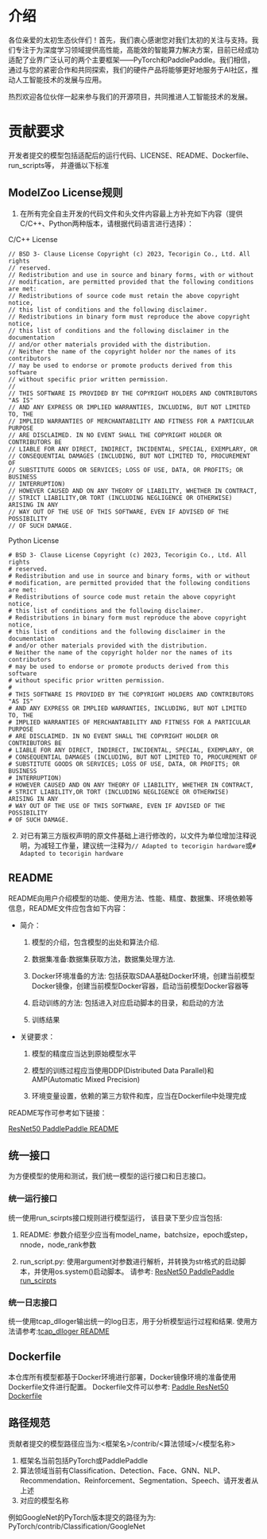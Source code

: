 # 介绍

各位亲爱的太初生态伙伴们！首先，我们衷心感谢您对我们太初的关注与支持。我们专注于为深度学习领域提供高性能，高能效的智能算力解决方案，目前已经成功适配了业界广泛认可的两个主要框架——PyTorch和PaddlePaddle。我们相信，通过与您的紧密合作和共同探索，我们的硬件产品将能够更好地服务于AI社区，推动人工智能技术的发展与应用。

热烈欢迎各位伙伴一起来参与我们的开源项目，共同推进人工智能技术的发展。

# 贡献要求
开发者提交的模型包括适配后的运行代码、LICENSE、README、Dockerfile、run_scripts等， 并遵循以下标准

## ModelZoo License规则
1. 在所有完全自主开发的代码文件和头文件内容最上方补充如下内容（提供C/C++、Python两种版本，请根据代码语言进行选择）：

C/C++ License
```
// BSD 3- Clause License Copyright (c) 2023, Tecorigin Co., Ltd. All rights
// reserved.
// Redistribution and use in source and binary forms, with or without
// modification, are permitted provided that the following conditions are met:
// Redistributions of source code must retain the above copyright notice,
// this list of conditions and the following disclaimer.
// Redistributions in binary form must reproduce the above copyright notice,
// this list of conditions and the following disclaimer in the documentation
// and/or other materials provided with the distribution.
// Neither the name of the copyright holder nor the names of its contributors
// may be used to endorse or promote products derived from this software
// without specific prior written permission.
//
// THIS SOFTWARE IS PROVIDED BY THE COPYRIGHT HOLDERS AND CONTRIBUTORS "AS IS"
// AND ANY EXPRESS OR IMPLIED WARRANTIES, INCLUDING, BUT NOT LIMITED TO, THE
// IMPLIED WARRANTIES OF MERCHANTABILITY AND FITNESS FOR A PARTICULAR PURPOSE
// ARE DISCLAIMED. IN NO EVENT SHALL THE COPYRIGHT HOLDER OR CONTRIBUTORS BE
// LIABLE FOR ANY DIRECT, INDIRECT, INCIDENTAL, SPECIAL, EXEMPLARY, OR
// CONSEQUENTIAL DAMAGES (INCLUDING, BUT NOT LIMITED TO, PROCUREMENT OF
// SUBSTITUTE GOODS OR SERVICES; LOSS OF USE, DATA, OR PROFITS; OR BUSINESS
// INTERRUPTION)
// HOWEVER CAUSED AND ON ANY THEORY OF LIABILITY, WHETHER IN CONTRACT,
// STRICT LIABILITY,OR TORT (INCLUDING NEGLIGENCE OR OTHERWISE)  ARISING IN ANY
// WAY OUT OF THE USE OF THIS SOFTWARE, EVEN IF ADVISED OF THE POSSIBILITY
// OF SUCH DAMAGE.
```
Python License
```
# BSD 3- Clause License Copyright (c) 2023, Tecorigin Co., Ltd. All rights
# reserved.
# Redistribution and use in source and binary forms, with or without
# modification, are permitted provided that the following conditions are met:
# Redistributions of source code must retain the above copyright notice,
# this list of conditions and the following disclaimer.
# Redistributions in binary form must reproduce the above copyright notice,
# this list of conditions and the following disclaimer in the documentation
# and/or other materials provided with the distribution.
# Neither the name of the copyright holder nor the names of its contributors
# may be used to endorse or promote products derived from this software
# without specific prior written permission.
#
# THIS SOFTWARE IS PROVIDED BY THE COPYRIGHT HOLDERS AND CONTRIBUTORS "AS IS"
# AND ANY EXPRESS OR IMPLIED WARRANTIES, INCLUDING, BUT NOT LIMITED TO, THE
# IMPLIED WARRANTIES OF MERCHANTABILITY AND FITNESS FOR A PARTICULAR PURPOSE
# ARE DISCLAIMED. IN NO EVENT SHALL THE COPYRIGHT HOLDER OR CONTRIBUTORS BE
# LIABLE FOR ANY DIRECT, INDIRECT, INCIDENTAL, SPECIAL, EXEMPLARY, OR
# CONSEQUENTIAL DAMAGES (INCLUDING, BUT NOT LIMITED TO, PROCUREMENT OF
# SUBSTITUTE GOODS OR SERVICES; LOSS OF USE, DATA, OR PROFITS; OR BUSINESS
# INTERRUPTION)
# HOWEVER CAUSED AND ON ANY THEORY OF LIABILITY, WHETHER IN CONTRACT,
# STRICT LIABILITY,OR TORT (INCLUDING NEGLIGENCE OR OTHERWISE)  ARISING IN ANY
# WAY OUT OF THE USE OF THIS SOFTWARE, EVEN IF ADVISED OF THE POSSIBILITY
# OF SUCH DAMAGE.
```

2. 对已有第三方版权声明的原文件基础上进行修改的，以文件为单位增加注释说明，为减轻工作量，建议统一注释为`// Adapted to tecorigin hardware`或`# Adapted to tecorigin hardware`


 ## README

README向用户介绍模型的功能、使用方法、性能、精度、数据集、环境依赖等信息，README文件应包含如下内容：

- 简介：

    1. 模型的介绍，包含模型的出处和算法介绍.
    
    2. 数据集准备:数据集获取方法，数据集处理方法.

    2. Docker环境准备的方法: 包括获取SDAA基础Docker环境，创建当前模型Docker镜像，创建当前模型Docker容器，启动当前模型Docker容器等

    3. 启动训练的方法: 包括进入对应启动脚本的目录，和启动的方法

    4. 训练结果

- 关键要求：
    1. 模型的精度应当达到原始模型水平

    2. 模型的训练过程应当使用DDP(Distributed Data Parallel)和AMP(Automatic Mixed Precision)

    3. 环境变量设置，依赖的第三方软件和库，应当在Dockerfile中处理完成


README写作可参考如下链接：

[ResNet50 PaddlePaddle README](https://gitee.com/tecorigin/modelzoo/tree/main/PaddlePaddle/Classification/ResNet)

 ## 统一接口
为方便模型的使用和测试，我们统一模型的运行接口和日志接口。
### 统一运行接口

统一使用run_scirpts接口规则进行模型运行，
该目录下至少应当包括:

1. README: 参数介绍至少应当有model_name，batchsize，epoch或step，nnode，node_rank参数

2. run_script.py: 使用argument对参数进行解析，并转换为str格式的启动脚本，并使用os.system()启动脚本。
请参考: [ResNet50 PaddlePaddle run_scirpts](https://gitee.com/tecorigin/modelzoo/tree/main/PaddlePaddle/Classification/ResNet/run_scripts)

### 统一日志接口

统一使用tcap_dlloger输出统一的log日志，用于分析模型运行过程和结果.
使用方法请参考:[tcap_dlloger README](https://gitee.com/xiwei777/tcap_dlloger)

## Dockerfile
本仓库所有模型都基于Docker环境进行部署，Docker镜像环境的准备使用Dockerfile文件进行配置。
Dockerfile文件可以参考: [Paddle ResNet50 Dockerfile](https://gitee.com/tecorigin/modelzoo/blob/main/PaddlePaddle/Classification/ResNet/Dockerfile)


## 路径规范
贡献者提交的模型路径应当为:<框架名>/contrib/<算法领域>/<模型名称>
1. 框架名当前包括PyTorch或PaddlePaddle
2. 算法领域当前有Classification、Detection、Face、GNN、NLP、Recommendation、Reinforcement、Segmentation、Speech、请开发者从上述
3. 对应的模型名称

例如GoogleNet的PyTorch版本提交的路径为为: PyTorch/contrib/Classification/GoogleNet